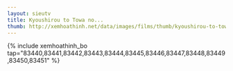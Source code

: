 ```yaml
---
layout: sieutv
title: Kyoushirou to Towa no...
thumb: http://xemhoathinh.net/data/images/films/thumb/kyoushirou-to-towa-no-sora-kyoushirou-to-towa-no-sora-2012.jpg
---
```

{% include xemhoathinh_bo tap="83440,83441,83442,83443,83444,83445,83446,83447,83448,83449,83450,83451" %} 
